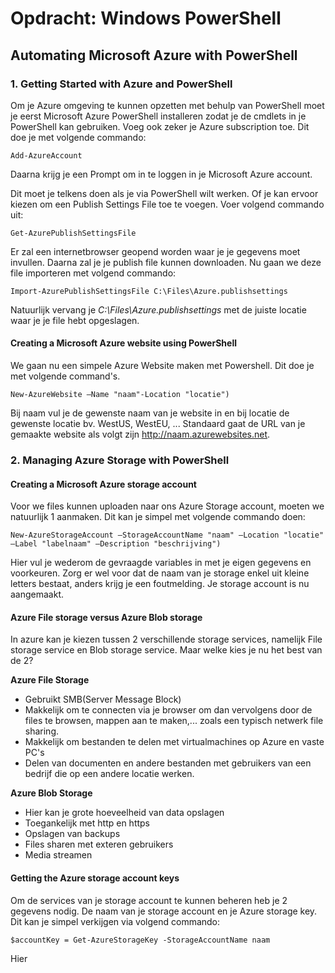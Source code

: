 # Opdracht: Windows PowerShell #
## Automating Microsoft Azure with PowerShell ##
### 1. Getting Started with Azure and PowerShell ###
Om je Azure omgeving te kunnen opzetten met behulp van PowerShell moet je eerst Microsoft Azure PowerShell installeren zodat je de cmdlets in je PowerShell kan gebruiken. Voeg ook zeker je Azure subscription toe. Dit doe je met volgende commando:

	Add-AzureAccount

Daarna krijg je een Prompt om in te loggen in je Microsoft Azure account.

Dit moet je telkens doen als je via PowerShell wilt werken. Of je kan ervoor kiezen om een Publish Settings File toe te voegen. Voer volgend commando uit:

	Get-AzurePublishSettingsFile

Er zal een internetbrowser geopend worden waar je je gegevens moet invullen. Daarna zal je je publish file kunnen downloaden. Nu gaan we deze file importeren met volgend commando:

	Import-AzurePublishSettingsFile C:\Files\Azure.publishsettings

Natuurlijk vervang je *C:\Files\Azure.publishsettings* met de juiste locatie waar je je file hebt opgeslagen.

#### Creating a Microsoft Azure website using PowerShell ####

We gaan nu een simpele Azure Website maken met Powershell. Dit doe je met volgende command's.

	New-AzureWebsite –Name "naam"-Location "locatie")

Bij naam vul je de gewenste naam van je website in en bij locatie de gewenste locatie bv. WestUS, WestEU, ...
Standaard gaat de URL van je gemaakte website als volgt zijn http://naam.azurewebsites.net.

### 2. Managing Azure Storage with PowerShell ###
#### Creating a Microsoft Azure storage account ####
Voor we files kunnen uploaden naar ons Azure Storage account, moeten we natuurlijk 1 aanmaken. Dit kan je simpel met volgende commando doen:

	New-AzureStorageAccount –StorageAccountName "naam" –Location "locatie" –Label "labelnaam" –Description "beschrijving")

Hier vul je wederom de gevraagde variables in met je eigen gegevens en voorkeuren. Zorg er wel voor dat de naam van je storage enkel uit kleine letters bestaat, anders krijg je een foutmelding. Je storage account is nu aangemaakt.

#### Azure File storage versus Azure Blob storage ####

In azure kan je kiezen tussen 2 verschillende storage services, namelijk File storage service en Blob storage service. Maar welke kies je nu het best van de 2?

**Azure File Storage**
- Gebruikt SMB(Server Message Block)
- Makkelijk om te connecten via je browser om dan vervolgens door de files te browsen, mappen aan te maken,... zoals een typisch netwerk file sharing.
- Makkelijk om bestanden te delen met virtualmachines op Azure en vaste PC's
- Delen van documenten en andere bestanden met gebruikers van een bedrijf die op een andere locatie werken.

**Azure Blob Storage**
- Hier kan je grote hoeveelheid van data opslagen
- Toegankelijk met http en https
- Opslagen van backups
- Files sharen met exteren gebruikers
- Media streamen

#### Getting the Azure storage account keys ####

Om de services van je storage account te kunnen beheren heb je 2 gegevens nodig. De naam van je storage account en je Azure storage key. Dit kan je simpel verkijgen via volgend commando:

	$accountKey = Get-AzureStorageKey -StorageAccountName naam

Hier 

